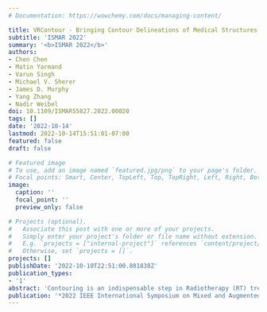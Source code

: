 ```yaml
---
# Documentation: https://wowchemy.com/docs/managing-content/

title: VRContour - Bringing Contour Delineations of Medical Structures Into Virtual Reality
subtitle: 'ISMAR 2022'
summary: '<b>ISMAR 2022</b>'
authors:
- Chen Chen
- Matin Yarmand
- Varun Singh
- Michael V. Sherer
- James D. Murphy
- Yang Zhang
- Nadir Weibel
doi: 10.1109/ISMAR55827.2022.00020
tags: []
date: '2022-10-14'
lastmod: 2022-10-14T15:51:01-07:00
featured: false
draft: false

# Featured image
# To use, add an image named `featured.jpg/png` to your page's folder.
# Focal points: Smart, Center, TopLeft, Top, TopRight, Left, Right, BottomLeft, Bottom, BottomRight.
image:
  caption: ''
  focal_point: ''
  preview_only: false

# Projects (optional).
#   Associate this post with one or more of your projects.
#   Simply enter your project's folder or file name without extension.
#   E.g. `projects = ["internal-project"]` references `content/project/deep-learning/index.md`.
#   Otherwise, set `projects = []`.
projects: []
publishDate: '2022-10-10T22:51:00.801838Z'
publication_types:
- '1'
abstract: 'Contouring is an indispensable step in Radiotherapy (RT) treatment planning. However, today’s contouring software is constrained to only work with a 2D display, which is less intuitive and requires high task loads. Virtual Reality (VR) has shown great potential in various specialties of healthcare and health sciences education due to the unique advantages of intuitive and natural interactions in immersive spaces. VR–based radiation oncology integration has also been advocated as a target healthcare application, allowing providers to directly interact with 3D medical structures. We present VRContour and investigate how to effectively bring contouring for radiation oncology into VR. Through an autobiographical iterative design, we defined three design spaces focused on contouring in VR with the support of a tracked tablet and VR stylus, and investigating dimensionality for information consumption and input (either 2D or 2D + 3D). Through a within–subject study (n = 8), we found that visualizations of 3D medical structures significantly increase precision, and reduce mental load, frustration, as well as overall contouring effort. Participants also agreed with the benefits of using such metaphors for learning purposes.'
publication: '*2022 IEEE International Symposium on Mixed and Augmented Reality Adjunct (ISMAR), October 17–21, 2022, Singapore*'
---
```

